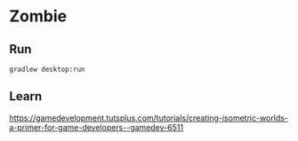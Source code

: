 # Zombie

## Run

`gradlew desktop:run`

## Learn

https://gamedevelopment.tutsplus.com/tutorials/creating-isometric-worlds-a-primer-for-game-developers--gamedev-6511
